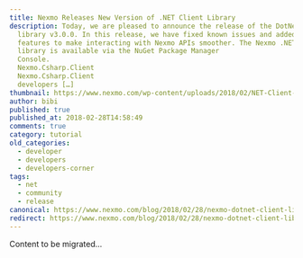 ```yaml
---
title: Nexmo Releases New Version of .NET Client Library
description: Today, we are pleased to announce the release of the DotNet client
  library v3.0.0. In this release, we have fixed known issues and added new
  features to make interacting with Nexmo APIs smoother. The Nexmo .NET client
  library is available via the NuGet Package Manager
  Console. 																Install-Package
  Nexmo.Csharp.Client																					12										Install-Package
  Nexmo.Csharp.Client 														 Hello client instances? We wanted to give
  developers […]
thumbnail: https://www.nexmo.com/wp-content/uploads/2018/02/NET-Client-v3.0.0-1.png
author: bibi
published: true
published_at: 2018-02-28T14:58:49
comments: true
category: tutorial
old_categories:
  - developer
  - developers
  - developers-corner
tags:
  - net
  - community
  - release
canonical: https://www.nexmo.com/blog/2018/02/28/nexmo-dotnet-client-library-new-release-dr
redirect: https://www.nexmo.com/blog/2018/02/28/nexmo-dotnet-client-library-new-release-dr
---
```

Content to be migrated...
